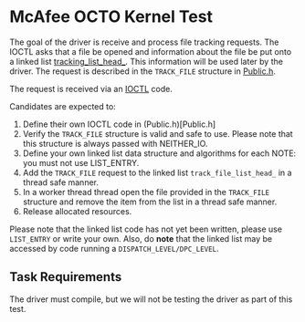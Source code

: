 # McAfee OCTO Kernel Test
The goal of the driver is receive and process file tracking requests. The IOCTL asks that a file be opened and information about the file be put onto a linked list [tracking_list_head_](Queue.c). This information will be used later by the driver. The request is described in the `TRACK_FILE` structure in [Public.h](Public.h).

The request is received via an [IOCTL](https://docs.microsoft.com/en-us/windows/win32/devio/device-input-and-output-control-ioctl-) code.

Candidates are expected to:
1. Define their own IOCTL code in (Public.h)[Public.h]
1. Verify the `TRACK_FILE` structure is valid and safe to use. Please note that this structure is always passed with NEITHER_IO.
1. Define your own linked list data structure and algorithms for each NOTE: you must not use LIST_ENTRY.
1. Add the `TRACK_FILE` request to the linked list `track_file_list_head_` in a thread safe manner.
1. In a worker thread thread open the file provided in the `TRACK_FILE` structure and remove the item from the list in a thread safe manner.
1. Release  allocated resources.

Please note that the linked list code has not yet been written, please use `LIST_ENTRY` or write your own. Also, do **note** that the linked list may be accessed by code running a `DISPATCH_LEVEL/DPC_LEVEL`.

## Task Requirements
The driver must compile, but we will not be testing the driver as part of this test.